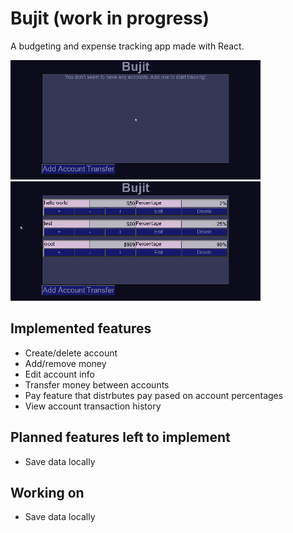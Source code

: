 # Bujit (work in progress)

A budgeting and expense tracking app made with React.

![demo](/media/demo.gif) ![demo2](/media/demo2.gif)

## Implemented features

- Create/delete account
- Add/remove money
- Edit account info
- Transfer money between accounts
- Pay feature that distrbutes pay pased on account percentages
- View account transaction history


## Planned features left to implement

- Save data locally 

## Working on

- Save data locally 



